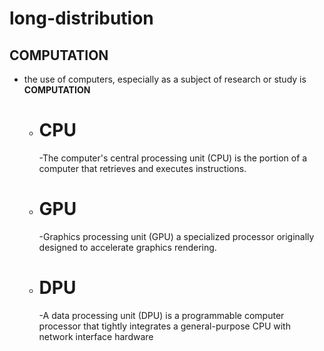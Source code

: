 # long-distribution  
## COMPUTATION  
- the use of computers, especially as a subject of research or study is **COMPUTATION**
   - # CPU
      -The computer's central processing unit (CPU) is the portion of a computer that retrieves and executes instructions.
   - # GPU
      -Graphics processing unit (GPU) a specialized processor originally designed to accelerate graphics rendering.
   - # DPU
      -A data processing unit (DPU) is a programmable computer processor that tightly integrates a general-purpose CPU with network interface hardware
